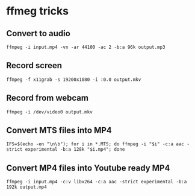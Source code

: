 # ffmeg tricks

## Convert to audio
    ffmpeg -i input.mp4 -vn -ar 44100 -ac 2 -b:a 96k output.mp3

## Record screen
    ffmpeg -f x11grab -s 19200x1080 -i :0.0 output.mkv

## Record from webcam
    ffmpeg -i /dev/video0 output.mkv

## Convert MTS files into MP4
    IFS=$(echo -en "\n\b"); for i in *.MTS; do ffmpeg -i "$i" -c:a aac -strict experimental -b:a 128k "$i.mp4"; done

## Convert MP4 files into Youtube ready MP4
    ffmpeg -i input.mp4 -c:v libx264 -c:a aac -strict experimental -b:a 192k output.mp4